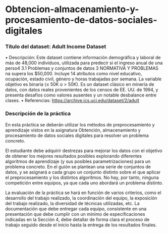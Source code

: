 # Obtencion-almacenamiento-y-procesamiento-de-datos-sociales-digitales

### Título del dataset: Adult Income Dataset
• Descripción: Este dataset contiene información demográfica y laboral de más
de 48,000 individuos, utilizada para predecir si el ingreso anual de una perso4
3.1 Problemas y conjuntos de datos 3 NORMATIVA Y PROBLEMAS
na supera los $50,000. Incluye 14 atributos como nivel educativo, ocupación,
estado civil, género y horas trabajadas por semana. La variable objetivo es
binaria (≤ 50K o > 50K). Es un dataset clásico en minería de datos, con datos reales provenientes de los censos de EE. UU. de 1994, y presenta desafíos
como valores ausentes y un notable desbalance entre clases.
• Referencias: https://archive.ics.uci.edu/dataset/2/adult

### Descripción de la práctica
En esta práctica se deberán utilizar los métodos de preprocesamiento y aprendizaje
vistos en la asignatura Obtención, almacenamiento y procesamiento de datos
sociales digitales para resolver un problema concreto.


El estudiante debe adquirir destrezas para mejorar los datos con el objetivo de obtener
los mejores resultados posibles explorando diferentes algoritmos de aprendizaje (y sus
posibles parametrizaciones) para un problema concreto. En el guión se plantean una
serie de conjuntos de datos, y se asignará a cada grupo un conjunto distinto sobre el
que aplicar el preprocesamiento y los distintos algoritmos. No hay, por tanto, ninguna
competición entre equipos, ya que cada uno abordará un problema distinto.


La evaluación de la práctica se hará en función de varios criterios, como el desarrollo
del trabajo realizado, la coordinación del equipo, la exposición del trabajo realizado, la
diversidad de técnicas utilizadas, etc. La documentación que debe entregar cada equipo,
consistente en una presentación que debe cumplir con un mínimo de especificaciones
indicadas en la Sección 4, debe detallar de forma clara el proceso de trabajo seguido
desde el inicio hasta la entrega de los resultados finales.
